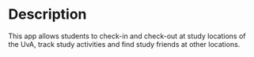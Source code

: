 # Description
This app allows students to check-in and check-out at study locations of the UvA, track study activities and find study friends at other locations.


